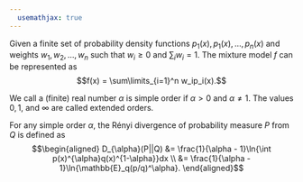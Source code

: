 ```yaml
---
  usemathjax: true
---
```


Given a finite set of probability density functions $p_1(x), p_1(x), \dots, p_n(x)$ and weights $w_1, w_2, \dots, w_n$ such that $w_i \geq 0$ and $\sum_i w_i = 1$. The mixture model $f$ can be represented as $$f(x) = \sum\limits_{i=1}^n w_ip_i(x).$$

We call a (finite) real number $\alpha$ is simple order if $\alpha > 0$ and $\alpha \neq 1$. The values $0,1,$ and $\infty$ are called extended orders.

For any simple order $\alpha$, the Rényi divergence of probability measure $P$ from $Q$ is defined as
$$\begin{aligned} D_{\alpha}(P||Q) &= \frac{1}{\alpha - 1}\ln{\int p(x)^{\alpha}q(x)^{1-\alpha}}dx \\
                                   &= \frac{1}{\alpha - 1}\ln{\mathbb{E}_q(p/q)^\alpha}. \end{aligned}$$
